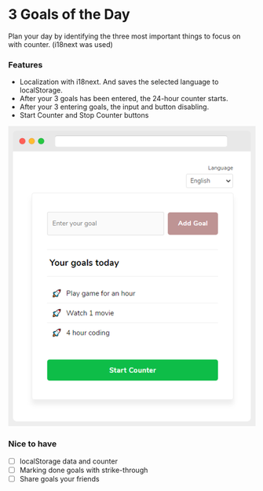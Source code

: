 # 3 Goals of the Day

Plan your day by identifying the three most important things to focus on with counter. (i18next was used)

### Features
- Localization with i18next. And saves the selected language to localStorage.
- After your 3 goals has been entered, the 24-hour counter starts.
- After your 3 entering goals, the input and button disabling.
- Start Counter and Stop Counter buttons

![3 Goals of the Day](screenshotimg.png)

### Nice to have
- [ ] localStorage data and counter
- [ ] Marking done goals with strike-through
- [ ] Share goals your friends
